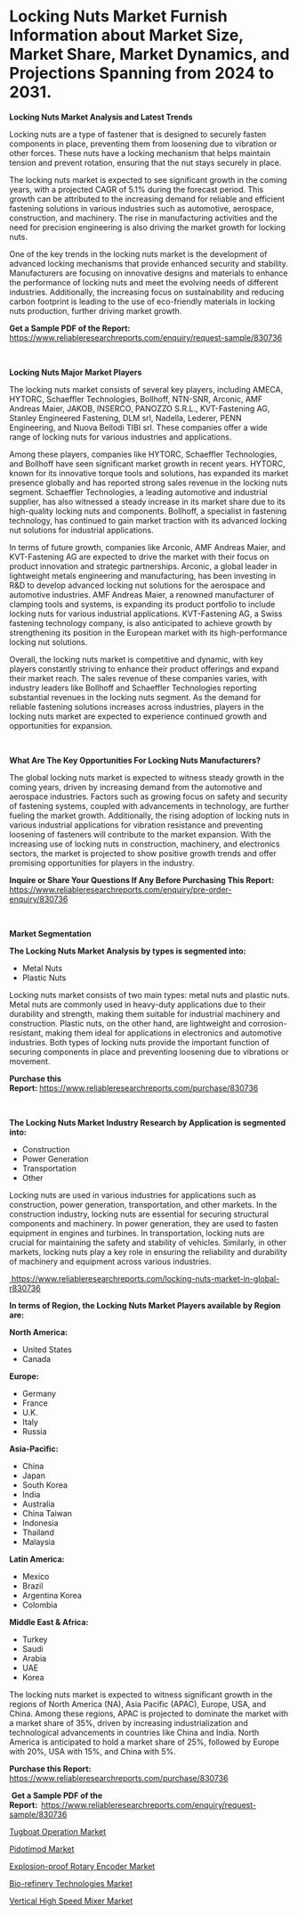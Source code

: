 <p><h1>Locking Nuts Market Furnish Information about Market Size, Market Share, Market Dynamics, and Projections Spanning from 2024 to 2031.</h1></p><p><strong>Locking Nuts Market Analysis and Latest Trends</strong></p>
<p><p>Locking nuts are a type of fastener that is designed to securely fasten components in place, preventing them from loosening due to vibration or other forces. These nuts have a locking mechanism that helps maintain tension and prevent rotation, ensuring that the nut stays securely in place.</p><p>The locking nuts market is expected to see significant growth in the coming years, with a projected CAGR of 5.1% during the forecast period. This growth can be attributed to the increasing demand for reliable and efficient fastening solutions in various industries such as automotive, aerospace, construction, and machinery. The rise in manufacturing activities and the need for precision engineering is also driving the market growth for locking nuts.</p><p>One of the key trends in the locking nuts market is the development of advanced locking mechanisms that provide enhanced security and stability. Manufacturers are focusing on innovative designs and materials to enhance the performance of locking nuts and meet the evolving needs of different industries. Additionally, the increasing focus on sustainability and reducing carbon footprint is leading to the use of eco-friendly materials in locking nuts production, further driving market growth.</p></p>
<p><strong>Get a Sample PDF of the Report:&nbsp;</strong> <a href="https://www.reliableresearchreports.com/enquiry/request-sample/830736">https://www.reliableresearchreports.com/enquiry/request-sample/830736</a></p>
<p>&nbsp;</p>
<p><strong>Locking Nuts Major Market Players</strong></p>
<p><p>The locking nuts market consists of several key players, including AMECA, HYTORC, Schaeffler Technologies, Bollhoff, NTN-SNR, Arconic, AMF Andreas Maier, JAKOB, INSERCO, PANOZZO S.R.L., KVT-Fastening AG, Stanley Engineered Fastening, DLM srl, Nadella, Lederer, PENN Engineering, and Nuova Bellodi TIBI srl. These companies offer a wide range of locking nuts for various industries and applications.</p><p>Among these players, companies like HYTORC, Schaeffler Technologies, and Bollhoff have seen significant market growth in recent years. HYTORC, known for its innovative torque tools and solutions, has expanded its market presence globally and has reported strong sales revenue in the locking nuts segment. Schaeffler Technologies, a leading automotive and industrial supplier, has also witnessed a steady increase in its market share due to its high-quality locking nuts and components. Bollhoff, a specialist in fastening technology, has continued to gain market traction with its advanced locking nut solutions for industrial applications.</p><p>In terms of future growth, companies like Arconic, AMF Andreas Maier, and KVT-Fastening AG are expected to drive the market with their focus on product innovation and strategic partnerships. Arconic, a global leader in lightweight metals engineering and manufacturing, has been investing in R&D to develop advanced locking nut solutions for the aerospace and automotive industries. AMF Andreas Maier, a renowned manufacturer of clamping tools and systems, is expanding its product portfolio to include locking nuts for various industrial applications. KVT-Fastening AG, a Swiss fastening technology company, is also anticipated to achieve growth by strengthening its position in the European market with its high-performance locking nut solutions.</p><p>Overall, the locking nuts market is competitive and dynamic, with key players constantly striving to enhance their product offerings and expand their market reach. The sales revenue of these companies varies, with industry leaders like Bollhoff and Schaeffler Technologies reporting substantial revenues in the locking nuts segment. As the demand for reliable fastening solutions increases across industries, players in the locking nuts market are expected to experience continued growth and opportunities for expansion.</p></p>
<p>&nbsp;</p>
<p><strong>What Are The Key Opportunities For Locking Nuts Manufacturers?</strong></p>
<p><p>The global locking nuts market is expected to witness steady growth in the coming years, driven by increasing demand from the automotive and aerospace industries. Factors such as growing focus on safety and security of fastening systems, coupled with advancements in technology, are further fueling the market growth. Additionally, the rising adoption of locking nuts in various industrial applications for vibration resistance and preventing loosening of fasteners will contribute to the market expansion. With the increasing use of locking nuts in construction, machinery, and electronics sectors, the market is projected to show positive growth trends and offer promising opportunities for players in the industry.</p></p>
<p><strong>Inquire or Share Your Questions If Any Before Purchasing This Report:</strong> <a href="https://www.reliableresearchreports.com/enquiry/pre-order-enquiry/830736">https://www.reliableresearchreports.com/enquiry/pre-order-enquiry/830736</a></p>
<p>&nbsp;</p>
<p><strong>Market Segmentation</strong></p>
<p><strong>The Locking Nuts Market Analysis by types is segmented into:</strong></p>
<p><ul><li>Metal Nuts</li><li>Plastic Nuts</li></ul></p>
<p><p>Locking nuts market consists of two main types: metal nuts and plastic nuts. Metal nuts are commonly used in heavy-duty applications due to their durability and strength, making them suitable for industrial machinery and construction. Plastic nuts, on the other hand, are lightweight and corrosion-resistant, making them ideal for applications in electronics and automotive industries. Both types of locking nuts provide the important function of securing components in place and preventing loosening due to vibrations or movement.</p></p>
<p><strong>Purchase this Report:&nbsp;</strong><a href="https://www.reliableresearchreports.com/purchase/830736">https://www.reliableresearchreports.com/purchase/830736</a></p>
<p>&nbsp;</p>
<p><strong>The Locking Nuts Market Industry Research by Application is segmented into:</strong></p>
<p><ul><li>Construction</li><li>Power Generation</li><li>Transportation</li><li>Other</li></ul></p>
<p><p>Locking nuts are used in various industries for applications such as construction, power generation, transportation, and other markets. In the construction industry, locking nuts are essential for securing structural components and machinery. In power generation, they are used to fasten equipment in engines and turbines. In transportation, locking nuts are crucial for maintaining the safety and stability of vehicles. Similarly, in other markets, locking nuts play a key role in ensuring the reliability and durability of machinery and equipment across various industries.</p></p>
<p><a href="https://www.reliableresearchreports.com/locking-nuts-market-in-global-r830736">&nbsp;https://www.reliableresearchreports.com/locking-nuts-market-in-global-r830736</a></p>
<p><strong>In terms of Region, the Locking Nuts Market Players available by Region are:</strong></p>
<p>
    <p> <strong> North America: </strong>
        <ul>
            <li>United States</li>
            <li>Canada</li>
        </ul>
        </p> 
    <p> <strong> Europe: </strong>
        <ul>
            <li>Germany</li>
            <li>France</li>
            <li>U.K.</li>
            <li>Italy</li>
            <li>Russia</li>
        </ul>
        </p> 
    <p> <strong> Asia-Pacific: </strong>
        <ul>
            <li>China</li>
            <li>Japan</li>
            <li>South Korea</li>
            <li>India</li>
            <li>Australia</li>
            <li>China Taiwan</li>
            <li>Indonesia</li>
            <li>Thailand</li>
            <li>Malaysia</li>
        </ul>
        </p> 
    <p> <strong> Latin America: </strong>
        <ul>
            <li>Mexico</li>
            <li>Brazil</li>
            <li>Argentina Korea</li>
            <li>Colombia</li>
        </ul>
        </p> 
    <p> <strong> Middle East & Africa: </strong>
        <ul>
            <li>Turkey</li>
            <li>Saudi</li>
            <li>Arabia</li>
            <li>UAE</li>
            <li>Korea</li>
        </ul>
    </p>
    </p>
<p><p>The locking nuts market is expected to witness significant growth in the regions of North America (NA), Asia Pacific (APAC), Europe, USA, and China. Among these regions, APAC is projected to dominate the market with a market share of 35%, driven by increasing industrialization and technological advancements in countries like China and India. North America is anticipated to hold a market share of 25%, followed by Europe with 20%, USA with 15%, and China with 5%.</p></p>
<p><strong>Purchase this Report: </strong><a href="https://www.reliableresearchreports.com/purchase/830736">https://www.reliableresearchreports.com/purchase/830736</a></p>
<p>&nbsp;<strong>Get a Sample PDF of the Report:&nbsp;&nbsp;</strong><a href="https://www.reliableresearchreports.com/enquiry/request-sample/830736">https://www.reliableresearchreports.com/enquiry/request-sample/830736</a></p>
<p><strong></strong></p>
<p><p><a href="https://www.linkedin.com/pulse/tugboat-operation-market-research-report-includes-analysis-size-cuvdf">Tugboat Operation Market</a></p><p><a href="https://www.linkedin.com/pulse/pidotimod-market-global-regional-analysis-focus-end-user-9drse">Pidotimod Market</a></p><p><a href="https://github.com/graysonwolfe1913/Market-Research-Report-List-1/blob/main/explosion-proof-rotary-encoder-market.md">Explosion-proof Rotary Encoder Market</a></p><p><a href="https://issuu.com/reportprime-2/docs/bio-refinery-technologies-market-size-2030.pptx">Bio-refinery Technologies Market</a></p><p><a href="https://issuu.com/reportprime-2/docs/vertical-high-speed-mixer-market-si_ddde8c70d8493f">Vertical High Speed Mixer Market</a></p></p>